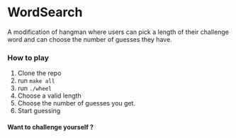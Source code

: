 # WordSearch 

A modification of hangman where users can pick a length of their challenge word and can choose the number of guesses they have.

### How to play

1. Clone the repo
2. run ```make all```
3. run ```./wheel```
4. Choose a valid length
5. Choose the number of guesses you get.
6. Start guessing 

#### Want to challenge yourself ?
